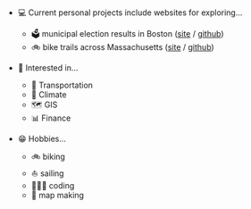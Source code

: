 - 💻 Current personal projects include websites for exploring...
  -  🗳 municipal election results in Boston ([site](https://dnoenickx.github.io/boston-votes/) / [github](https://github.com/dnoenickx/boston-votes))
  -  🚲 bike trails across Massachusetts ([site](https://masstrailtracker.com/) / [github](https://github.com/dnoenickx/mass-trail-tracker))
 
- 🤔 Interested in...
  - 🚃 Transportation
  - 🔋 Climate
  - 🗺 GIS
  - 📊 Finance

- 😁 Hobbies...
  - 🚲 biking
  - ⛵️ sailing
  - 👨🏻‍💻 coding
  - 🗾 map making
